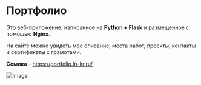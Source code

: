 # Портфолио

Это веб-приложение, написанное на **Python + Flask** и размещенное с помощью **Nginx**.

На сайте можно увидеть мое описание, места работ, проекты, контакты и сертификаты с грамотами.

**Ссылка** - https://portfolio.ln-kr.ru/

![image](https://github.com/domster704/Portfolio/assets/61056244/3cf999de-2223-4562-9148-1bbad833df9d)
